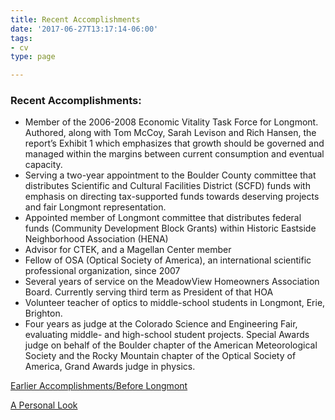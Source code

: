 ```yaml
---
title: Recent Accomplishments
date: '2017-06-27T13:17:14-06:00'
tags:
- cv
type: page

---
```

### Recent Accomplishments:

* Member of the 2006-2008 Economic Vitality Task Force for Longmont. Authored, along with Tom McCoy, Sarah Levison and Rich Hansen, the report’s Exhibit 1 which emphasizes that growth should be governed and managed within the margins between current consumption and eventual capacity.
* Serving a two-year appointment to the Boulder County committee that distributes Scientific and Cultural Facilities District (SCFD) funds with emphasis on directing tax-supported funds towards deserving projects and fair Longmont  representation.
* Appointed member of Longmont committee that distributes federal funds (Community Development Block Grants) within Historic Eastside Neighborhood Association (HENA)
* Advisor for CTEK, and a Magellan Center member
* Fellow of OSA (Optical Society of America), an international scientific professional organization, since 2007
* Several years of service on the MeadowView Homeowners Association Board. Currently serving third term as President of that HOA
* Volunteer teacher of optics to middle-school students in Longmont, Erie, Brighton.
* Four years as judge at the Colorado Science and Engineering Fair, evaluating middle- and high-school student projects. Special Awards judge on behalf of the Boulder chapter of the American Meteorological Society and the Rocky Mountain  chapter of the Optical Society of America, Grand Awards judge in physics.

[Earlier Accomplishments/Before Longmont](/earlybio)

[A Personal Look](/2008/07/a-personal-look/)